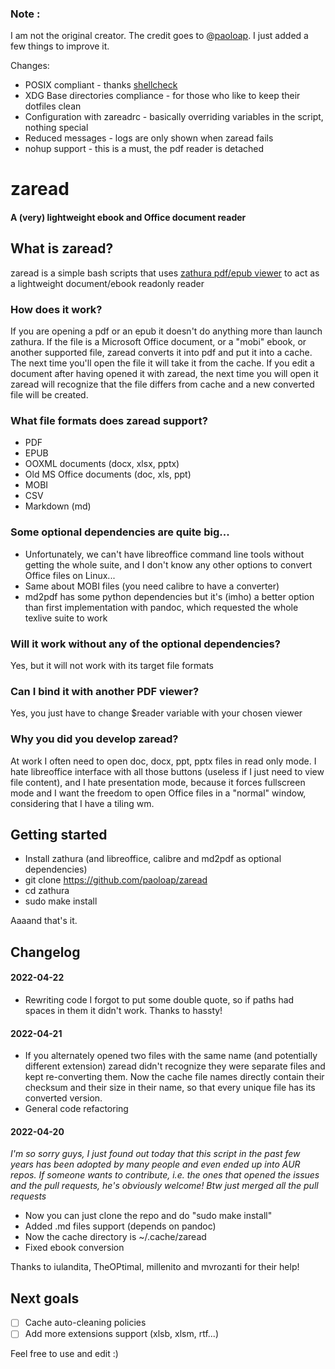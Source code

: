 ### Note :

I am not the original creator. The credit goes to @[paoloap](https://github.com/paoloap). I just added a few things to improve it.

Changes: 

* POSIX compliant  - thanks [shellcheck](https://github.com/koalaman/shellcheck/)
* XDG Base directories compliance - for those who like to keep their dotfiles clean
* Configuration with zareadrc - basically overriding variables in the script, nothing special
* Reduced messages - logs are only shown when zaread fails
* nohup support - this is a must, the pdf reader is detached

# zaread

#### A (very) lightweight ebook and Office document reader

## What is zaread?
zaread is a simple bash scripts that uses [zathura pdf/epub viewer](https://pwmt.org/projects/zathura/) to act as a lightweight document/ebook readonly reader

### How does it work?
If you are opening a pdf or an epub it doesn't do anything more than launch zathura. If the file is a Microsoft Office document, or a "mobi" ebook, or another supported file, zaread converts it into pdf and put it into a cache. The next time you'll open the file it will take it from the cache. If you edit a document after having opened it with zaread, the next time you will open it zaread will recognize that the file differs from cache and a new converted file will be created.

### What file formats does zaread support?
- PDF
- EPUB
- OOXML documents (docx, xlsx, pptx)
- Old MS Office documents (doc, xls, ppt)
- MOBI
- CSV
- Markdown (md)

### Some optional dependencies are quite big...
- Unfortunately, we can't have libreoffice command line tools without getting the whole suite, and I don't know any other options to convert Office files on Linux...
- Same about MOBI files (you need calibre to have a converter)
- md2pdf has some python dependencies but it's (imho) a better option than first implementation with pandoc, which requested the whole texlive suite to work

### Will it work without any of the optional dependencies?
Yes, but it will not work with its target file formats

### Can I bind it with another PDF viewer?
Yes, you just have to change $reader variable with your chosen viewer

### Why you did you develop zaread?
At work I often need to open doc, docx, ppt, pptx files in read only mode. I hate libreoffice interface with all those buttons (useless if I just need to view file content), and I hate presentation mode, because it forces fullscreen mode and I want the freedom to open Office files in a "normal" window, considering that I have a tiling wm.

## Getting started
- Install zathura (and libreoffice, calibre and md2pdf as optional dependencies)
- git clone https://github.com/paoloap/zaread
- cd zathura
- sudo make install

Aaaand that's it.

## Changelog
#### 2022-04-22
- Rewriting code I forgot to put some double quote, so if paths had spaces in them it didn't work. Thanks to hassty!

#### 2022-04-21
- If you alternately opened two files with the same name (and potentially different extension) zaread didn't recognize they were separate files and kept re-converting them. Now the cache file names directly contain their checksum and their size in their name, so that every unique file has its converted version.
- General code refactoring

#### 2022-04-20

_I'm so sorry guys, I just found out today that this script in the past few years has been adopted by many people and even ended up into AUR repos.  If someone wants to contribute, i.e. the ones that opened the issues and the pull requests, he's obviously welcome! Btw just merged all the pull requests_

- Now you can just clone the repo and do "sudo make install"
- Added .md files support (depends on pandoc)
- Now the cache directory is ~/.cache/zaread
- Fixed ebook conversion

Thanks to iulandita, TheOPtimal, millenito and mvrozanti for their help!



## Next goals
- [ ] Cache auto-cleaning policies
- [ ] Add more extensions support (xlsb, xlsm, rtf...)

Feel free to use and edit :)
